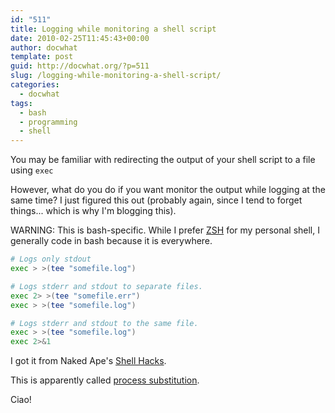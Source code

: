 ```yaml
---
id: "511"
title: Logging while monitoring a shell script
date: 2010-02-25T11:45:43+00:00
author: docwhat
template: post
guid: http://docwhat.org/?p=511
slug: /logging-while-monitoring-a-shell-script/
categories:
  - docwhat
tags:
  - bash
  - programming
  - shell
---
```


You may be familiar with redirecting the output of your shell script to a file
using `exec`

However, what do you do if you want monitor the output while logging at the
same time? I just figured this out (probably again, since I tend to forget
things... which is why I'm blogging this).

WARNING: This is bash-specific. While I prefer [ZSH](http://zsh.org/) for my
personal shell, I generally code in bash because it is everywhere.

```bash
# Logs only stdout
exec > >(tee "somefile.log")

# Logs stderr and stdout to separate files.
exec 2> >(tee "somefile.err")
exec > >(tee "somefile.log")

# Logs stderr and stdout to the same file.
exec > >(tee "somefile.log")
exec 2>&1
```

I got it from Naked Ape's
[Shell Hacks](http://nakedape.cc/wiki/ShellHacks#head-de8dfd2d082bafe4d128663f71cff0e298084e30).

This is apparently called
[process substitution](http://tldp.org/LDP/abs/html/process-sub.html).

Ciao!
